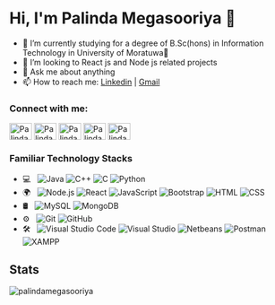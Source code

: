 # Hi, I'm Palinda Megasooriya 👋

- 🌱 I’m currently studying for a degree of B.Sc(hons) in Information Technology in University of Moratuwa🏫
- 👯 I’m looking to React js and Node js related projects
- 💬 Ask me about anything
- 📫 How to reach me: [Linkedin](https://www.linkedin.com/in/palindamegasooriya/) | [Gmail](www.palindamegasooriya95@gmail.com)


<p align="left">
<h3 align="left">Connect with me:</h3>
<a href="https://www.linkedin.com/in/palindamegasooriya/" target="blank"><img align="center" src="https://cdn.jsdelivr.net/npm/simple-icons@3.0.1/icons/linkedin.svg" alt="Palinda Megasooriya" height="30" width="40" /></a>
<a href="https://www.hackerrank.com/palindamit" target="blank"><img align="center" src="https://cdn.jsdelivr.net/npm/simple-icons@3.0.1/icons/hackerrank.svg" alt="Palinda Megasooriya" height="30" width="40" /></a>
<a href="https://www.facebook.com/palinda.megasooriya.7" target="blank"><img align="center" src="https://cdn.jsdelivr.net/npm/simple-icons@3.0.1/icons/facebook.svg" alt="Palinda Megasooriya" height="30" width="40" /></a>
<a href="https://www.instagram.com/palindamegasooriya/" target="blank"><img align="center" src="https://cdn1.iconfinder.com/data/icons/social-media-circle-7/512/Circled_Instagram_svg-512.png" alt="Palinda Megasooriya" height="30" width="40" /></a>
<a href="https" target="blank"><img align="center" src="https://cdn.jsdelivr.net/npm/simple-icons@3.0.1/icons/twitter.svg" alt="Palinda Megasooriya" height="30" width="40" /></a>
</p>


### Familiar Technology Stacks

- 💻 &nbsp;
  ![Java](https://img.shields.io/badge/-Java-333333?style=flat&logo=Java&logoColor=007396)
  ![C++](https://img.shields.io/badge/-C++-333333?style=flat&logo=C%2B%2B&logoColor=239120)
  ![C](https://img.shields.io/badge/-C-333333?style=flat&logo=C%2B%2B&logoColor=A8B9CC)
  ![Python](https://img.shields.io/badge/-Python-333333?style=flat&logo=python)
- 🌍 &nbsp;
  ![Node.js](https://img.shields.io/badge/-Node.js-333333?style=flat&logo=node.js)
  ![React](https://img.shields.io/badge/-React-333333?style=flat&logo=react)
  ![JavaScript](https://img.shields.io/badge/-JavaScript-333333?style=flat&logo=javascript)
  ![Bootstrap](https://img.shields.io/badge/-Bootstrap-333333?style=flat&logo=bootstrap&logoColor=563D7C)
  ![HTML](https://img.shields.io/badge/-HTML-333333?style=flat&logo=HTML5)
  ![CSS](https://img.shields.io/badge/-CSS-333333?style=flat&logo=CSS3&logoColor=1572B6)
- 🛢 &nbsp;
  ![MySQL](https://img.shields.io/badge/-MySQL-333333?style=flat&logo=mysql)
  ![MongoDB](https://img.shields.io/badge/-MongoDB-333333?style=flat&logo=mongodb)
- ⚙️ &nbsp;
  ![Git](https://img.shields.io/badge/-Git-333333?style=flat&logo=git)
  ![GitHub](https://img.shields.io/badge/-GitHub-333333?style=flat&logo=github)
- 🛠 &nbsp;
  ![Visual Studio Code](https://img.shields.io/badge/-Visual%20Studio%20Code-333333?style=flat&logo=visual-studio-code&logoColor=007ACC)
  ![Visual Studio](https://img.shields.io/badge/-Visual%20Studio-333333?style=flat&logo=visual-studio&logoColor=5C2D91)
  ![Netbeans](https://img.shields.io/badge/-NetBeans-333333?style=flat&logo=net-beans&logoColor=3DDC84)
  ![Postman](https://img.shields.io/badge/-Postman-333333?style=flat&logo=postman&logoColor=FF6C37)
  ![XAMPP](https://img.shields.io/badge/-XAMPP-333333?style=flat&logo=xampp&logoColor=FB7A24)

## Stats
<p><img src="https://github-readme-stats.vercel.app/api?username=palindamegasooriya&show_icons=true&theme=dracula" alt="palindamegasooriya" /></p>

